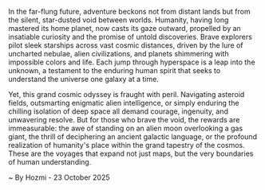 
In the far-flung future, adventure beckons not from distant lands but from the silent, star-dusted void between worlds. Humanity, having long mastered its home planet, now casts its gaze outward, propelled by an insatiable curiosity and the promise of untold discoveries. Brave explorers pilot sleek starships across vast cosmic distances, driven by the lure of uncharted nebulae, alien civilizations, and planets shimmering with impossible colors and life. Each jump through hyperspace is a leap into the unknown, a testament to the enduring human spirit that seeks to understand the universe one galaxy at a time.

Yet, this grand cosmic odyssey is fraught with peril. Navigating asteroid fields, outsmarting enigmatic alien intelligence, or simply enduring the chilling isolation of deep space all demand courage, ingenuity, and unwavering resolve. But for those who brave the void, the rewards are immeasurable: the awe of standing on an alien moon overlooking a gas giant, the thrill of deciphering an ancient galactic language, or the profound realization of humanity's place within the grand tapestry of the cosmos. These are the voyages that expand not just maps, but the very boundaries of human understanding.

~ By Hozmi - 23 October 2025
